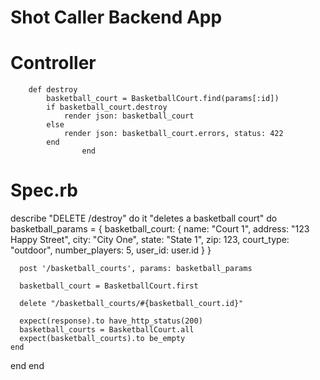 # Shot Caller Backend App


# Controller

        def destroy
            basketball_court = BasketballCourt.find(params[:id])
            if basketball_court.destroy
                render json: basketball_court
            else
                render json: basketball_court.errors, status: 422
            end
                    end

# Spec.rb

  describe "DELETE /destroy" do 
    it "deletes a basketball court" do 
      basketball_params = {
        basketball_court: {
          name: "Court 1", 
          address: "123 Happy Street", 
          city: "City One", 
          state: "State 1", 
          zip: 123, 
          court_type: "outdoor", 
          number_players: 5, 
          user_id: user.id
        }
      }

      post '/basketball_courts', params: basketball_params

      basketball_court = BasketballCourt.first 

      delete "/basketball_courts/#{basketball_court.id}"

      expect(response).to have_http_status(200)
      basketball_courts = BasketballCourt.all 
      expect(basketball_courts).to be_empty
    end
  end
end